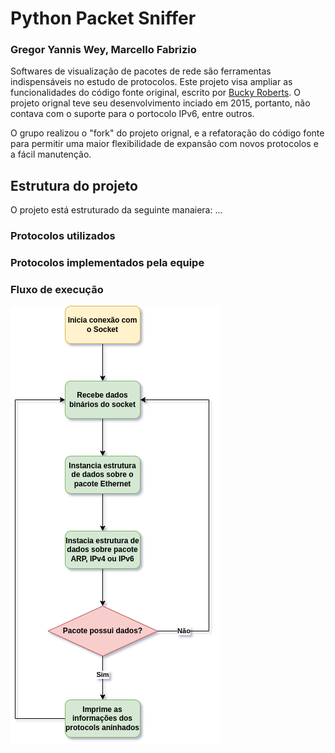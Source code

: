 # Python Packet Sniffer

### Gregor Yannis Wey, Marcello Fabrizio

Softwares de visualização de pacotes de rede são ferramentas indispensáveis no estudo de protocolos. Este projeto visa ampliar as funcionalidades do código fonte original, escrito por [Bucky Roberts](https://github.com/buckyroberts/Python-Packet-Sniffer). O projeto orignal teve seu desenvolvimento inciado em 2015, portanto, não contava com o suporte para o portocolo IPv6, entre outros. 

O grupo realizou o "fork" do projeto orignal, e a refatoração do código fonte para permitir uma maior flexibilidade de expansão com novos protocolos e a fácil manutenção.

## Estrutura do projeto

 O projeto está estruturado da seguinte manaiera: ...

### Protocolos utilizados

### Protocolos implementados pela equipe

### Fluxo de execução
![fluxograma do software](fluxograma.png)

